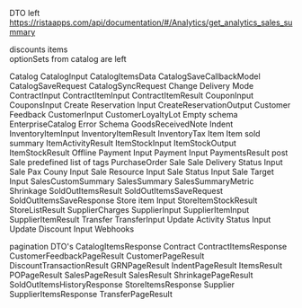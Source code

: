 DTO left
https://ristaapps.com/api/documentation/#/Analytics/get_analytics_sales_summary


discounts
items	
optionSets
from catalog are left


Catalog
CatalogInput
CatalogItemsData
CatalogSaveCallbackModel
CatalogSaveRequest
CatalogSyncRequest
Change Delivery Mode
ContractInput
ContractItemInput
ContractItemResult
CouponInput
CouponsInput
Create Reservation Input
CreateReservationOutput
Customer Feedback
CustomerInput
CustomerLoyaltyLot
Empty schema
EnterpriseCatalog
Error Schema
GoodsReceivedNote
Indent
InventoryItemInput
InventoryItemResult
InventoryTax
Item
Item sold summary
ItemActivityResult
ItemStockInput
ItemStockOutput
ItemStockResult
Offline Payment Input
Payment Input
PaymentsResult
post Sale
predefined list of tags
PurchaseOrder
Sale
Sale Delivery Status Input
Sale Pax Couny Input
Sale Resource Input
Sale Status Input
Sale Target Input
SalesCustomSummary
SalesSummary
SalesSummaryMetric
Shrinkage
SoldOutItemsResult
SoldOutItemsSaveRequest
SoldOutItemsSaveResponse
Store item Input
StoreItemStockResult
StoreListResult
SupplierCharges
SupplierInput
SupplierItemInput
SupplierItemResult
Transfer
TransferInput
Update Activity Status Input
Update Discount Input
Webhooks







pagination DTO's
CatalogItemsResponse
Contract
ContractItemsResponse
CustomerFeedbackPageResult
CustomerPageResult
DiscountTransactionResult
GRNPageResult
IndentPageResult
ItemsResult
POPageResult
SalesPageResult
SalesResult
ShrinkagePageResult
SoldOutItemsHistoryResponse
StoreItemsResponse
Supplier
SupplierItemsResponse
TransferPageResult
